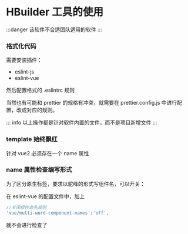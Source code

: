 # HBuilder 工具的使用

:::danger 该软件不合适团队适用的软件
:::

### 格式化代码

需要安装插件：

- eslint-js
- eslint-vue

然后配置格式的 .eslintrc 规则

当然也有可能和 prettier 的规格有冲突，就需要在 prettier.config.js 中进行配置，改成对应的规则。

::: info 以上操作都是针对软件内置的文件，而不是项目新增文件
:::

### template 始终飘红

针对 vue2 必须存在一个 name 属性

### name 属性检查编写形式

为了区分原生标签，要求以驼峰的形式写组件名，可以开关：

在 eslint-vue 的配置文件中，加上

```js
//关闭组件命名规则
'vue/multi-word-component-names':'off',
```

就不会进行检查了
